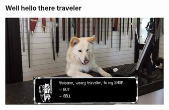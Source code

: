 ## Well hello there traveler

![Welcome to my shop](https://raw.githubusercontent.com/EricDupertuis/EricDupertuis/master/header.jpg)
